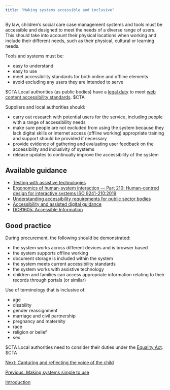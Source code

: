 ```yaml
---
title: "Making systems accessible and inclusive"
---
```


By law, children’s social care case management systems and tools must be accessible and designed to meet the needs of a diverse range of users. This should take into account their physical locations when working and include their different needs, such as their physical, cultural or learning needs. 

Tools and systems must be:

* easy to understand
* easy to use
* meet accessibility standards for both online and offline elements
* avoid excluding any users they are intended to serve

$CTA
Local authorities (as public bodies) have a [legal duty](https://www.legislation.gov.uk/uksi/2018/852/contents/made) to meet [web content accessibility standards](https://www.w3.org/WAI/WCAG2AA-Conformance). 
$CTA

Suppliers and local authorities should:

* carry out research with potential users for the service, including people with a range of accessibility needs
* make sure people are not excluded from using the system because they lack digital skills or internet access (offline working) appropriate training and support should be provided if necessary 
* provide evidence of gathering and evaluating user feedback on the accessibility and inclusivity of systems
* release updates to continually improve the accessibility of the system

## Available guidance

* [Testing with assistive technologies](https://www.gov.uk/service-manual/technology/testing-with-assistive-technologies)
* [Ergonomics of human-system interaction — Part 210: Human-centred design for interactive systems ISO 9241-210:2019](https://www.iso.org/standard/77520.html)
* [Understanding accessibility requirements for public sector bodies](https://www.gov.uk/guidance/accessibility-requirements-for-public-sector-websites-and-apps)
* [Accessibility and assisted digital guidance](https://www.gov.uk/service-manual/helping-people-to-use-your-service/making-your-service-accessible-an-introduction)
* [DCB1605: Accessible Information](https://digital.nhs.uk/data-and-information/information-standards/information-standards-and-data-collections-including-extractions/publications-and-notifications/standards-and-collections/dcb1605-accessible-information)

## Good practice

During procurement, the following should be demonstrated:

* the system works across different devices and is browser based
* the system supports offline working
* document storage is included within the system
* the system meets current accessibility standards 
* the system works with assistive technology
* children and families can access appropriate information relating to their records through portals (or similar)

Use of terminology that is inclusive of:

* age
* disability
* gender reassignment
* marriage and civil partnership
* pregnancy and maternity
* race
* religion or belief
* sex

$CTA
Local authorities need to consider their duties under the [Equality Act](https://www.legislation.gov.uk/ukpga/2010/15/contents).
$CTA

[Next: Capturing and reflecting the voice of the child](/principle-5)

[Previous: Making systems simple to use](/principle-3)

[Introduction](/index)

